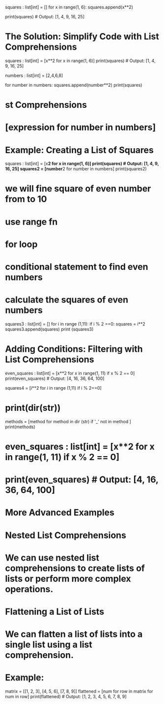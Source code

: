 squares : list[int]  = []
for x in range(1, 6):
    squares.append(x**2)

print(squares)  # Output: [1, 4, 9, 16, 25]
# The Solution: Simplify Code with List Comprehensions
squares : list[int] = [x**2 for x in range(1, 6)]
print(squares)  # Output: [1, 4, 9, 16, 25]


numbers : list[int] = [2,4,6,8]


for number in numbers:
    squares.append(number**2)
    print(squares)
    
    
# st Comprehensions 

# [expression for number in numbers]
# Example: Creating a List of Squares

squares : list[int] = [x**2 for x in range(1, 6)]
print(squares)  # Output: [1, 4, 9, 16, 25]
squares2 = [number**2 for number in numbers]
print(squares2)

# we will fine square of even number from  to 10
# use range fn
# for loop
# conditional statement to find even numbers
# calculate the squares of even numbers
squares3 : list[int] = []
for i in range (1,11):
    if i % 2 ==0:
        squares = i**2
        squares3.append(squares)
print (squares3)

# Adding Conditions: Filtering with List Comprehensions
even_squares : list[int] = [x**2 for x in range(1, 11) if x % 2 == 0]
print(even_squares)  # Output: [4, 16, 36, 64, 100]


squares4 = [i**2 for i in range (1,11) if i % 2==0]

# print(dir(str))

methods = [method for method in dir (str) if '_' not in method ]
print(methods)
# even_squares : list[int] = [x**2 for x in range(1, 11) if x % 2 == 0]
# print(even_squares)  # Output: [4, 16, 36, 64, 100]

# More Advanced Examples
# Nested List Comprehensions
# We can use nested list comprehensions to create lists of lists or perform more complex operations.

# Flattening a List of Lists
# We can flatten a list of lists into a single list using a list comprehension.

# Example:
matrix = [[1, 2, 3], [4, 5, 6], [7, 8, 9]]
flattened = [num for row in matrix for num in row]
print(flattened)  # Output: [1, 2, 3, 4, 5, 6, 7, 8, 9]